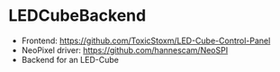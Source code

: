 # LEDCubeBackend
- Frontend: https://github.com/ToxicStoxm/LED-Cube-Control-Panel
- NeoPixel driver: https://github.com/hannescam/NeoSPI
- Backend for an LED-Cube
